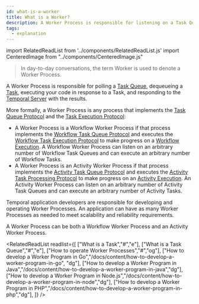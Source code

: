 ```yaml
---
id: what-is-a-worker
title: What is a Worker?
description: A Worker Process is responsible for listening on a Task Queue, dequeueing a Task, executing your code in response to a Task, and responding to the Temporal Server with the results.
tags:
  - explanation
---
```


import RelatedReadList from '../components/RelatedReadList.js'
import CenteredImage from "../components/CenteredImage.js"

> In day-to-day conversations, the term Worker is used to denote a Worker Process.

<CenteredImage
imagePath="/diagrams/worker-and-server-component.svg"
title="Component diagram of a Worker Process and the Temporal Server"
/>

A Worker Process is responsible for polling a [Task Queue](#), dequeueing a [Task](#), executing your code in response to a Task, and responding to the [Temporal Server](#) with the results.

More formally, a Worker Process is any process that implements the [Task Queue Protocol](#) and the [Task Execution Protocol](#):

- A Worker Process is a Workflow Worker Process if that process implements the [Workflow Task Queue Protocol](#) and executes the [Workflow Task Execution Protocol](#) to make progress on a [Workflow Execution](#).
  A Workflow Worker Process can listen on an arbitrary number of Workflow Task Queues and can execute an arbitrary number of Workflow Tasks.
- A Worker Process is an Activity Worker Process if that process implements the [Activity Task Queue Protocol](#) and executes the [Activity Task Processing Protocol](#) to make progress on an [Activity Execution](#).
  An Activity Worker Process can listen on an arbitrary number of Activity Task Queues and can execute an arbitrary number of Activity Tasks.

Temporal application developers are responsible for developing and operating Worker Processes.
An application can have as many Worker Processes as needed to meet scalability and reliability requirements.

A Worker Process can be both a Workflow Worker Process and an Activity Worker Process.

<CenteredImage
imagePath="/diagrams/worker-and-server-entity-relationship.svg"
imageSize="100"
title="Entity relationship diagram (meta model) of Worker Processes, Task Queues, and Tasks"
/>

<RelatedReadList
readlist={[
["What is a Task","#","e"],
["What is a Task Queue","#","e"],
["How to operate Worker Processes","#","og"],
["How to develop a Worker Program in Go","/docs/content/how-to-develop-a-worker-program-in-go", "dg"],
["How to develop a Worker Program in Java","/docs/content/how-to-develop-a-worker-program-in-java","dg"],
["How to develop a Worker Program in Node.js","/docs/content/how-to-develop-a-worker-program-in-node","dg"],
["How to develop a Worker Program in PHP","/docs/content/how-to-develop-a-worker-program-in-php","dg"],
]}
/>

